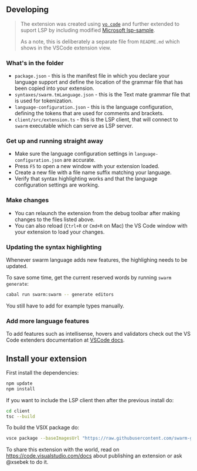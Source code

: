 ## Developing

> The extension was created using [`yo code`](https://code.visualstudio.com/api/language-extensions/syntax-highlight-guide#developing-a-new-grammar-extension)
> and further extended to suport LSP by including modified
> [Microsoft lsp-sample](https://github.com/microsoft/vscode-extension-samples/tree/main/lsp-sample).
>
> As a note, this is deliberately a separate file from `README.md` which shows in the VSCode extension view.

### What's in the folder

* `package.json` - this is the manifest file in which you declare your language support and define the location of the grammar file that has been copied into your extension.
* `syntaxes/swarm.tmLanguage.json` - this is the Text mate grammar file that is used for tokenization.
* `language-configuration.json` - this is the language configuration, defining the tokens that are used for comments and brackets.
* `client/src/extension.ts` - this is the LSP client, that will connect to `swarm` executable which can serve as LSP server.

### Get up and running straight away

* Make sure the language configuration settings in `language-configuration.json` are accurate.
* Press `F5` to open a new window with your extension loaded.
* Create a new file with a file name suffix matching your language.
* Verify that syntax highlighting works and that the language configuration settings are working.

### Make changes

* You can relaunch the extension from the debug toolbar after making changes to the files listed above.
* You can also reload (`Ctrl+R` or `Cmd+R` on Mac) the VS Code window with your extension to load your changes.

### Updating the syntax highlighting

Whenever swarm language adds new features, the highlighing needs to be updated.

To save some time, get the current reserved words by running `swarm generate`:
```bash
cabal run swarm:swarm -- generate editors
```

You still have to add for example types manually.


### Add more language features

To add features such as intellisense, hovers and validators check out the VS Code extenders documentation
at [VSCode docs](https://code.visualstudio.com/docs).

## Install your extension

First install the dependencies:
```bash
npm update
npm install
```

If you want to include the LSP client then after the previous install do:
```sh
cd client
tsc --build
```

To build the VSIX package do:
```sh
vsce package --baseImagesUrl "https://raw.githubusercontent.com/swarm-game/swarm/editors/vscode"
```

To share this extension with the world, read on https://code.visualstudio.com/docs about publishing an extension or ask @xsebek to do it.
